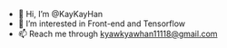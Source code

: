 - 👋 Hi, I’m @KayKayHan
- 👀 I’m interested in Front-end and Tensorflow
- 📫 Reach me through kyawkyawhan11118@gmail.com

<!---
KayKayHan/KayKayHan is a ✨ special ✨ repository because its `README.md` (this file) appears on your GitHub profile.
You can click the Preview link to take a look at your changes.
--->
